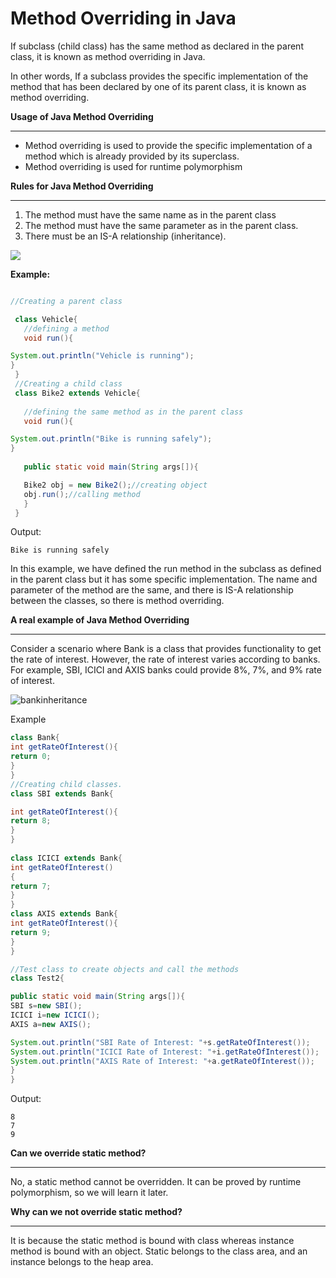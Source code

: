 # Method Overriding in Java



If subclass (child class) has the same method as declared in the parent class, it is known as method overriding in Java.

In other words, If a subclass provides the specific implementation of the method that has been declared by one of its parent class, it is known as method overriding.

**Usage of Java Method Overriding**

---

   - Method overriding is used to provide the specific implementation of a method which is already provided by its superclass.
   - Method overriding is used for runtime polymorphism

**Rules for Java Method Overriding**

---


   1. The method must have the same name as in the parent class
   2. The method must have the same parameter as in the parent class.
   3. There must be an IS-A relationship (inheritance).
   
![](https://github.com/zen-class/zen-class-automation-testing-documentation/blob/main/diagram/Java%20tutorial-images/Rules%20of%20java%20method%20overriding.jpg)




**Example:**

```java

//Creating a parent class  

 class Vehicle{  
   //defining a method  
   void run(){

System.out.println("Vehicle is running");
}  
 }  
 //Creating a child class  
 class Bike2 extends Vehicle{
 
   //defining the same method as in the parent class  
   void run(){

System.out.println("Bike is running safely");
}  
   
   public static void main(String args[]){

   Bike2 obj = new Bike2();//creating object  
   obj.run();//calling method  
   }  
 }  
```
Output:
~~~
Bike is running safely
~~~

In this example, we have defined the run method in the subclass as defined in the parent class but it has some specific implementation. The name and parameter of the method are the same, and there is IS-A relationship between the classes, so there is method overriding. 


**A real example of Java Method Overriding**

---

Consider a scenario where Bank is a class that provides functionality to get the rate of interest. However, the rate of interest varies according to banks. For example, SBI, ICICI and AXIS banks could provide 8%, 7%, and 9% rate of interest.

![bankinheritance](https://github.com/rhushikesh2000/JAVA_TUTORIAL_/assets/124034778/c61d9caf-bf58-4534-9c69-da8f356bb96b)


Example
```java
class Bank{  
int getRateOfInterest(){
return 0;
}  
}  
//Creating child classes.  
class SBI extends Bank{

int getRateOfInterest(){
return 8;
}  
}  
  
class ICICI extends Bank{  
int getRateOfInterest()
{
return 7;
}  
}  
class AXIS extends Bank{  
int getRateOfInterest(){
return 9;
}  
}

//Test class to create objects and call the methods  
class Test2{

public static void main(String args[]){  
SBI s=new SBI();  
ICICI i=new ICICI();  
AXIS a=new AXIS();

System.out.println("SBI Rate of Interest: "+s.getRateOfInterest());  
System.out.println("ICICI Rate of Interest: "+i.getRateOfInterest());  
System.out.println("AXIS Rate of Interest: "+a.getRateOfInterest());  
}  
} 
```
Output:
~~~
8
7
9
~~~


**Can we override static method?**

---
No, a static method cannot be overridden. It can be proved by runtime polymorphism, so we will learn it later.

**Why can we not override static method?**

---
It is because the static method is bound with class whereas instance method is bound with an object. Static belongs to the class area, and an instance belongs to the heap area. 
